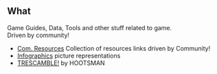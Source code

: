 What
----

Game Guides, Data, Tools and other stuff related to game.  
Driven by community!

- [Com. Resources](links.md) Collection of resources links driven by Community!  
- [Infographics](infographics.md) picture representations
- [TRESCAMBLE!](trescamble.md) by HOOTSMAN  